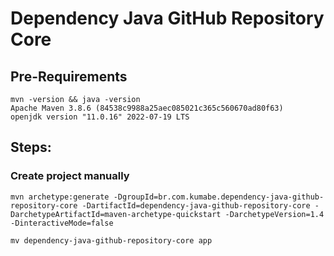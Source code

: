 # Dependency Java GitHub Repository Core

## Pre-Requirements
```
mvn -version && java -version
Apache Maven 3.8.6 (84538c9988a25aec085021c365c560670ad80f63)
openjdk version "11.0.16" 2022-07-19 LTS
```

## Steps:
### Create project manually
```
mvn archetype:generate -DgroupId=br.com.kumabe.dependency-java-github-repository-core -DartifactId=dependency-java-github-repository-core -DarchetypeArtifactId=maven-archetype-quickstart -DarchetypeVersion=1.4 -DinteractiveMode=false

mv dependency-java-github-repository-core app
```
### 
### 
### 